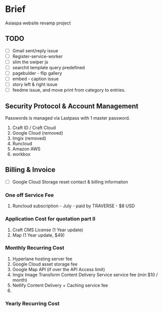 # Brief
Asiaspa website revamp project

## TODO
- [ ] Gmail sent/reply issue 
- [ ] Register-service-worker
- [ ] slim the swiper js
- [ ] searchit template query predefined
- [ ] pagebulder - flip gallery
- [ ] embed - caption issue
- [ ] story left & right issue
- [ ] feedme issue, and move print from category to entries.

## Security Protocol & Account Management
Passwords is managed via Lastpass with 1 master password.
1. Craft ID / Craft Cloud
2. Google Cloud (removed)
3. Imgix (removed)
4. Runcloud
5. Amazon AWS
6. workbox  


## Billing & Invoice 
- [ ] Google Cloud Storage reset contact & billing informaiton

### One off Service Fee
1. Runcloud subscription - July - paid by TRAVERSE - $8 USD

### Application Cost for quotation part II
1. Craft CMS License (1 Year update)
2. Map (1 Year update, $49)


### Monthly Recurring Cost
1. Hyperlane hosting server fee
2. Google Cloud asset storage fee
3. Google Map API (if over the API Access limit)
4. Imgix Image Transform Content Delivery Service service fee (min $10 / month)
5. Netlify Content Delivery + Caching service fee
6. 

### Yearly Recurring Cost
